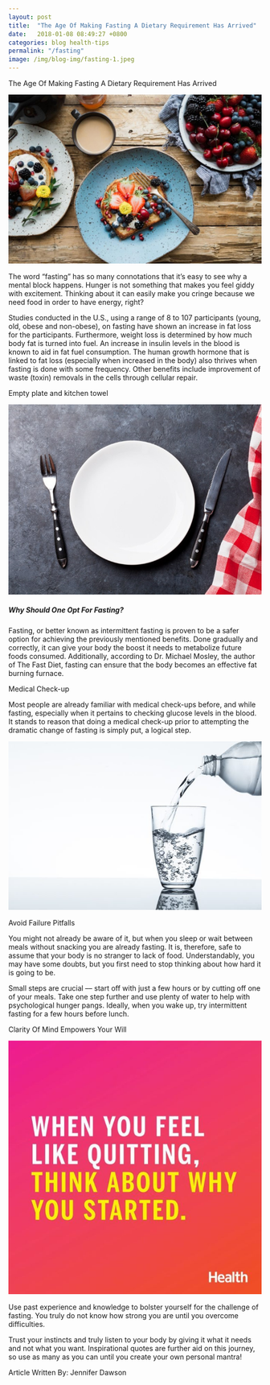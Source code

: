 ```yaml
---
layout: post
title:  "The Age Of Making Fasting A Dietary Requirement Has Arrived"
date:   2018-01-08 08:49:27 +0800
categories: blog health-tips
permalink: "/fasting"
image: /img/blog-img/fasting-1.jpeg
---
```



The Age Of Making Fasting A Dietary Requirement Has Arrived

![image](/img/blog-img/fasting-1.jpeg)

The word “fasting” has so many connotations that it’s easy to see why a mental block happens. Hunger is not something that makes you feel giddy with excitement. Thinking about it can easily make you cringe because we need food in order to have energy, right?

Studies conducted in the U.S., using a range of 8 to 107 participants (young, old, obese and non-obese), on fasting have shown an increase in fat loss for the participants. Furthermore, weight loss is determined by how much body fat is turned into fuel. An increase in insulin levels in the blood is known to aid in fat fuel consumption. The human growth hormone that is linked to fat loss (especially when increased in the body) also thrives when fasting is done with some frequency. Other benefits include improvement of waste (toxin) removals in the cells through cellular repair.

Empty plate and kitchen towel

![image](/img/blog-img/fasting-2.jpg)

##### Why Should One Opt For Fasting?

Fasting, or better known as intermittent fasting is proven to be a safer option for achieving the previously mentioned benefits. Done gradually and correctly, it can give your body the boost it needs to metabolize future foods consumed. Additionally, according to Dr. Michael Mosley, the author of The Fast Diet, fasting can ensure that the body becomes an effective fat burning furnace.

Medical Check-up

Most people are already familiar with medical check-ups before, and while fasting, especially when it pertains to checking glucose levels in the blood. It stands to reason that doing a medical check-up prior to attempting the dramatic change of fasting is simply put, a logical step.

![image](/img/blog-img/fasting-3.jpg)

Avoid Failure Pitfalls

You might not already be aware of it, but when you sleep or wait between meals without snacking you are already fasting. It is, therefore, safe to assume that your body is no stranger to lack of food. Understandably, you may have some doubts, but you first need to stop thinking about how hard it is going to be.

Small steps are crucial –– start off with just a few hours or by cutting off one of your meals. Take one step further and use plenty of water to help with psychological hunger pangs. Ideally, when you wake up, try intermittent fasting for a few hours before lunch.

Clarity Of Mind Empowers Your Will

![image](/img/blog-img/fasting-4.jpg)

Use past experience and knowledge to bolster yourself for the challenge of fasting. You truly do not know how strong you are until you overcome difficulties.

Trust your instincts and truly listen to your body by giving it what it needs and not what you want. Inspirational quotes are further aid on this journey, so use as many as you can until you create your own personal mantra!

Article Written By: Jennifer Dawson
